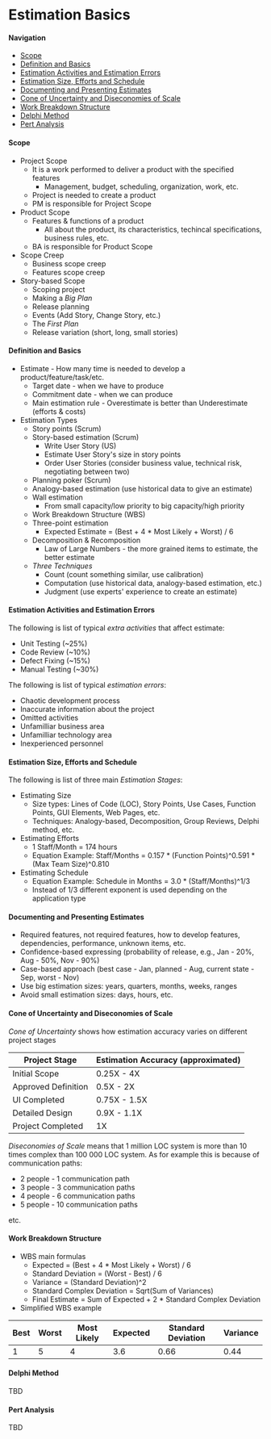 # Estimation Basics

#### Navigation
- [Scope](https://github.com/kakarotto67/KnowledgeBank/blob/master/Estimation/Basics.md#scope)
- [Definition and Basics](https://github.com/kakarotto67/KnowledgeBank/blob/master/Estimation/Basics.md#definition-and-basics)
- [Estimation Activities and Estimation Errors](https://github.com/kakarotto67/KnowledgeBank/blob/master/Estimation/Basics.md#estimation-activities-and-estimation-errors)
- [Estimation Size, Efforts and Schedule](https://github.com/kakarotto67/KnowledgeBank/blob/master/Estimation/Basics.md#estimation-size-efforts-and-schedule)
- [Documenting and Presenting Estimates](https://github.com/kakarotto67/KnowledgeBank/blob/master/Estimation/Basics.md#documenting-and-presenting-estimates)
- [Cone of Uncertainty and Diseconomies of Scale](https://github.com/kakarotto67/KnowledgeBank/blob/master/Estimation/Basics.md#cone-of-uncertainty-and-diseconomies-of-scale)
- [Work Breakdown Structure](https://github.com/kakarotto67/KnowledgeBank/blob/master/Estimation/Basics.md#work-breakdown-structure)
- [Delphi Method](https://github.com/kakarotto67/KnowledgeBank/blob/master/Estimation/Basics.md#delphi-method)
- [Pert Analysis](https://github.com/kakarotto67/KnowledgeBank/blob/master/Estimation/Basics.md#pert-analysis)

#### Scope
- Project Scope
  - It is a work performed to deliver a product with the specified features
    - Management, budget, scheduling, organization, work, etc.
  - Project is needed to create a product
  - PM is responsible for Project Scope
- Product Scope
  - Features & functions of a product
    - All about the product, its characteristics, techincal specifications, business rules, etc.
  - BA is responsible for Product Scope
- Scope Creep
  - Business scope creep
  - Features scope creep
- Story-based Scope
  - Scoping project
  - Making a *Big Plan*
  - Release planning
  - Events (Add Story, Change Story, etc.)
  - The *First Plan*
  - Release variation (short, long, small stories)

#### Definition and Basics
- Estimate - How many time is needed to develop a product/feature/task/etc.
  - Target date - when we have to produce
  - Commitment date - when we can produce
  - Main estimation rule - Overestimate is better than Underestimate (efforts & costs)
- Estimation Types
  - Story points (Scrum)
  - Story-based estimation (Scrum)
    - Write User Story (US)
    - Estimate User Story's size in story points
    - Order User Stories (consider business value, technical risk, negotiating between two)
  - Planning poker (Scrum)
  - Analogy-based estimation (use historical data to give an estimate)
  - Wall estimation
    - From small capacity/low priority to big capacity/high priority
  - Work Breakdown Structure (WBS)
  - Three-point estimation
    - Expected Estimate = (Best + 4 * Most Likely + Worst) / 6
  - Decomposition & Recomposition
    - Law of Large Numbers - the more grained items to estimate, the better estimate
  - *Three Techniques*
    - Count (count something similar, use calibration)
    - Computation (use historical data, analogy-based estimation, etc.)
    - Judgment (use experts' experience to create an estimate)

#### Estimation Activities and Estimation Errors
The following is list of typical *extra activities* that affect estimate:
- Unit Testing (~25%)
- Code Review (~10%)
- Defect Fixing (~15%)
- Manual Testing (~30%)

The following is list of typical *estimation errors*:
- Chaotic development process
- Inaccurate information about the project
- Omitted activities
- Unfamilliar business area
- Unfamilliar technology area
- Inexperienced personnel

#### Estimation Size, Efforts and Schedule
The following is list of three main *Estimation Stages*:
- Estimating Size
  - Size types: Lines of Code (LOC), Story Points, Use Cases, Function Points, GUI Elements, Web Pages, etc.
  - Techniques: Analogy-based, Decomposition, Group Reviews, Delphi method, etc.
- Estimating Efforts
  - 1 Staff/Month = 174 hours
  - Equation Example: Staff/Months = 0.157 * (Function Points)^0.591 * (Max Team Size)^0.810
- Estimating Schedule
  - Equation Example: Schedule in Months = 3.0 * (Staff/Months)^1/3
  - Instead of 1/3 different exponent is used depending on the application type

#### Documenting and Presenting Estimates
- Required features, not required features, how to develop features, dependencies, performance, unknown items, etc.
- Confidence-based expressing (probability of release, e.g., Jan - 20%, Aug - 50%, Nov - 90%)
- Case-based approach (best case - Jan, planned - Aug, current state - Sep, worst - Nov)
- Use big estimation sizes: years, quarters, months, weeks, ranges
- Avoid small estimation sizes: days, hours, etc.

#### Cone of Uncertainty and Diseconomies of Scale
*Cone of Uncertainty* shows how estimation accuracy varies on different project stages

| Project Stage | Estimation Accuracy (approximated) |
| --- | --- |
| Initial Scope | 0.25X - 4X |
| Approved Definition | 0.5X - 2X |
| UI Completed | 0.75X - 1.5X |
| Detailed Design | 0.9X - 1.1X |
| Project Completed | 1X |

*Diseconomies of Scale* means that  1 million LOC system is more than 10 times complex than 100 000 LOC system.
As for example this is because of communication paths:
- 2 people - 1 communication path
- 3 people - 3 communication paths
- 4 people - 6 communication paths
- 5 people - 10 communication paths

etc.

#### Work Breakdown Structure
- WBS main formulas
  - Expected = (Best + 4 * Most Likely + Worst) / 6
  - Standard Deviation = (Worst - Best) / 6
  - Variance = (Standard Deviation)^2
  - Standard Complex Deviation = Sqrt(Sum of Variances)
  - Final Estimate = Sum of Expected + 2 * Standard Complex Deviation
- Simplified WBS example

| Best | Worst | Most Likely | Expected | Standard Deviation | Variance |
| --- | --- | --- | --- | --- | --- |
| 1 | 5 | 4 | 3.6 | 0.66 | 0.44 |

#### Delphi Method
TBD

#### Pert Analysis
TBD
